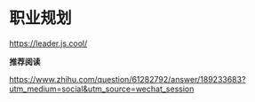 # 职业规划

https://leader.js.cool/



**推荐阅读**

https://www.zhihu.com/question/61282792/answer/189233683?utm_medium=social&utm_source=wechat_session